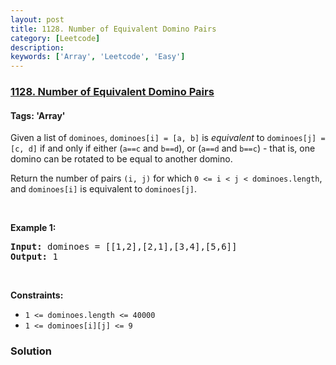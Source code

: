 ```yaml
---
layout: post
title: 1128. Number of Equivalent Domino Pairs
category: [Leetcode]
description: 
keywords: ['Array', 'Leetcode', 'Easy']
---
```

### [1128. Number of Equivalent Domino Pairs](https://leetcode.com/problems/number-of-equivalent-domino-pairs)

#### Tags: 'Array'

<div class="content__u3I1 question-content__JfgR"><div><p>Given a list of <code>dominoes</code>, <code>dominoes[i] = [a, b]</code> is <em>equivalent</em> to <code>dominoes[j] = [c, d]</code> if and only if either (<code>a==c</code> and <code>b==d</code>), or (<code>a==d</code> and <code>b==c</code>) - that is, one domino can be rotated to be equal to another domino.</p>
<p>Return the number of pairs <code>(i, j)</code> for which <code>0 &lt;= i &lt; j &lt; dominoes.length</code>, and <code>dominoes[i]</code> is equivalent to <code>dominoes[j]</code>.</p>
<p> </p>
<p><strong>Example 1:</strong></p>
<pre><strong>Input:</strong> dominoes = [[1,2],[2,1],[3,4],[5,6]]
<strong>Output:</strong> 1
</pre>
<p> </p>
<p><strong>Constraints:</strong></p>
<ul>
<li><code>1 &lt;= dominoes.length &lt;= 40000</code></li>
<li><code>1 &lt;= dominoes[i][j] &lt;= 9</code></li>
</ul></div></div>

### Solution
